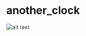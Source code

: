 # another_clock

![alt text](https://user-images.githubusercontent.com/15259978/32284200-bf3f2490-bf26-11e7-8072-19891db022a6.png "clock")